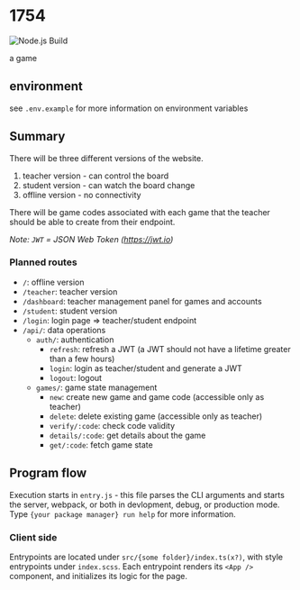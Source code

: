 # 1754

![Node.js Build](https://github.com/wiisportsresort/1754/workflows/Node.js%20Build/badge.svg?branch=master)

a game

## environment

see `.env.example` for more information on environment variables

## Summary

There will be three different versions of the website.
1. teacher version - can control the board
2. student version - can watch the board change
3. offline version - no connectivity

There will be game codes associated with each game that the teacher should be able to create from their endpoint.

*Note: `JWT` = JSON Web Token (<https://jwt.io>)*

### Planned routes

- `/`: offline version
- `/teacher`: teacher version
- `/dashboard`: teacher management panel for games and accounts
- `/student`: student version
- `/login`: login page => teacher/student endpoint
- `/api/`: data operations
  - `auth/`: authentication
    - `refresh`: refresh a JWT (a JWT should not have a lifetime greater than a few hours)
    - `login`: login as teacher/student and generate a JWT
    - `logout`: logout
  - `games/`: game state management
    - `new`: create new game and game code (accessible only as teacher)
    - `delete`: delete existing game  (accessible only as teacher)
    - `verify/:code`: check code validity
    - `details/:code`: get details about the game
    - `get/:code`: fetch game state

## Program flow

Execution starts in `entry.js` - this file parses the CLI arguments and starts the server, webpack, or both in devlopment, debug, or production mode.   
Type `{your package manager} run help` for more information.

### Client side

Entrypoints are located under `src/{some folder}/index.ts(x?)`, with style entrypoints under `index.scss`. Each entrypoint renders its `<App />` component, and initializes its logic for the page.


